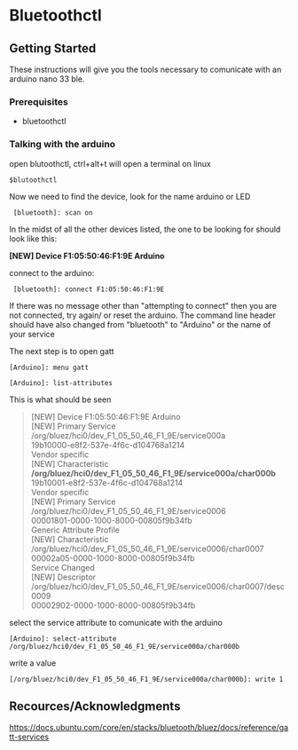 
# Bluetoothctl

## Getting Started

These instructions will give you the tools necessary to comunicate with an arduino nano 33 ble.

### Prerequisites

- bluetoothctl

### Talking with the arduino


open blutoothctl, ctrl+alt+t will open a terminal on linux

```
$blutoothctl
```


Now we need to find the device, look for the name arduino or LED

```
 [bluetooth]: scan on
```

In the midst of all the other devices listed, the one to be looking for should look like this:

**[NEW] Device F1:05:50:46:F1:9E Arduino**  


connect to the arduino:

```
 [bluetooth]: connect F1:05:50:46:F1:9E
```

If there was no message other than "attempting to connect" then you are not connected, try again/ or reset the arduino.
The command line header should have also changed from "bluetooth" to "Arduino" or the name of your service

The next step is to open gatt

```
[Arduino]: menu gatt
```

```
[Arduino]: list-attributes
```

This is what should be seen

> [NEW] Device F1:05:50:46:F1:9E Arduino  
> [NEW] Primary Service  
>	/org/bluez/hci0/dev_F1_05_50_46_F1_9E/service000a  
>	19b10000-e8f2-537e-4f6c-d104768a1214  
>	Vendor specific  
> [NEW] Characteristic  
>	**/org/bluez/hci0/dev_F1_05_50_46_F1_9E/service000a/char000b**  
>	19b10001-e8f2-537e-4f6c-d104768a1214  
>	Vendor specific  
> [NEW] Primary Service  
>	/org/bluez/hci0/dev_F1_05_50_46_F1_9E/service0006  
>	00001801-0000-1000-8000-00805f9b34fb  
>	Generic Attribute Profile  
> [NEW] Characteristic  
>	/org/bluez/hci0/dev_F1_05_50_46_F1_9E/service0006/char0007  
>	00002a05-0000-1000-8000-00805f9b34fb  
>	Service Changed  
> [NEW] Descriptor  
>	/org/bluez/hci0/dev_F1_05_50_46_F1_9E/service0006/char0007/desc0009  
>	00002902-0000-1000-8000-00805f9b34fb  


select the service attribute to comunicate with the arduino

```
[Arduino]: select-attribute /org/bluez/hci0/dev_F1_05_50_46_F1_9E/service000a/char000b
```


write a value

```
[/org/bluez/hci0/dev_F1_05_50_46_F1_9E/service000a/char000b]: write 1
```



## Recources/Acknowledgments

https://docs.ubuntu.com/core/en/stacks/bluetooth/bluez/docs/reference/gatt-services
